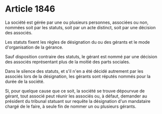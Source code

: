 # Article 1846

La société est gérée par une ou plusieurs personnes, associées ou non, nommées soit par les statuts, soit par un acte distinct, soit par une décision des associés.

Les statuts fixent les règles de désignation du ou des gérants et le mode d'organisation de la gérance.

Sauf disposition contraire des statuts, le gérant est nommé par une décision des associés représentant plus de la moitié des parts sociales.

Dans le silence des statuts, et s'il n'en a été décidé autrement par les associés lors de la désignation, les gérants sont réputés nommés pour la durée de la société.

Si, pour quelque cause que ce soit, la société se trouve dépourvue de gérant, tout associé peut réunir les associés ou, à défaut, demander au président du tribunal statuant sur requête la désignation d'un mandataire chargé de le faire, à seule fin de nommer un ou plusieurs gérants.

